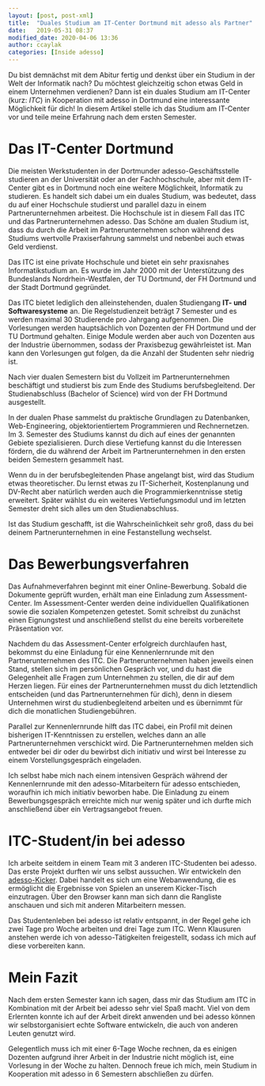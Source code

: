 ```yaml
---
layout: [post, post-xml]              
title:  "Duales Studium am IT-Center Dortmund mit adesso als Partner"            
date:   2019-05-31 08:37              
modified_date: 2020-04-06 13:36          
author: ccaylak                       
categories: [Inside adesso]       
---
```

Du bist demnächst mit dem Abitur fertig und denkst über ein Studium in der Welt der Informatik nach?
Du möchtest gleichzeitig schon etwas Geld in einem Unternehmen verdienen?
Dann ist ein duales Studium am IT-Center (kurz: _ITC_) in Kooperation mit adesso in Dortmund eine interessante Möglichkeit für dich!
In diesem Artikel stelle ich das Studium am IT-Center vor und teile meine Erfahrung nach dem ersten Semester.


# Das IT-Center Dortmund

Die meisten Werkstudenten in der Dortmunder adesso-Geschäftsstelle studieren an der Universität oder an der Fachhochschule, aber mit dem IT-Center gibt es in Dortmund noch eine weitere Möglichkeit, Informatik zu studieren.
Es handelt sich dabei um ein duales Studium, was bedeutet, dass du auf einer Hochschule studierst und parallel dazu in einem Partnerunternehmen arbeitest.
Die Hochschule ist in diesem Fall das ITC und das Partnerunternehmen adesso.
Das Schöne am dualen Studium ist, dass du durch die Arbeit im Partnerunternehmen schon während des Studiums wertvolle Praxiserfahrung sammelst und nebenbei auch etwas Geld verdienst. 

Das ITC ist eine private Hochschule und bietet ein sehr praxisnahes Informatikstudium an.
Es wurde im Jahr 2000 mit der Unterstützung des Bundeslands Nordrhein-Westfalen, der TU Dortmund, der FH Dortmund und der Stadt Dortmund gegründet.

Das ITC bietet lediglich den alleinstehenden, dualen Studiengang **IT- und Softwaresysteme** an.
Die Regelstudienzeit beträgt 7 Semester und es werden maximal 30 Studierende pro Jahrgang aufgenommen.
Die Vorlesungen werden hauptsächlich von Dozenten der FH Dortmund und der TU Dortmund gehalten.
Einige Module werden aber auch von Dozenten aus der Industrie übernommen, sodass der Praxisbezug gewährleistet ist.
Man kann den Vorlesungen gut folgen, da die Anzahl der Studenten sehr niedrig ist.

Nach vier dualen Semestern bist du Vollzeit im Partnerunternehmen beschäftigt und studierst bis zum Ende des Studiums berufsbegleitend.
Der Studienabschluss (Bachelor of Science) wird von der FH Dortmund ausgestellt.

In der dualen Phase sammelst du praktische Grundlagen zu Datenbanken, Web-Engineering, objektorientiertem Programmieren und Rechnernetzen.
Im 3. Semester des Studiums kannst du dich auf eines der genannten Gebiete spezialisieren.
Durch diese Vertiefung kannst du die Interessen fördern, die du während der Arbeit im Partnerunternehmen in den ersten beiden Semestern gesammelt hast.

Wenn du in der berufsbegleitenden Phase angelangt bist, wird das Studium etwas theoretischer.
Du lernst etwas zu IT-Sicherheit, Kostenplanung und DV-Recht aber natürlich werden auch die Programmierkenntnisse stetig erweitert.
Später wählst du ein weiteres Vertiefungsmodul und im letzten Semester dreht sich alles um den Studienabschluss.

Ist das Studium geschafft, ist die Wahrscheinlichkeit sehr groß, dass du bei deinem Partnerunternehmen in eine Festanstellung wechselst.

# Das Bewerbungsverfahren

Das Aufnahmeverfahren beginnt mit einer Online-Bewerbung. Sobald die Dokumente geprüft wurden, erhält man eine Einladung zum Assessment-Center.
Im Assessment-Center werden deine individuellen Qualifikationen sowie die sozialen Kompetenzen getestet.
Somit schreibst du zunächst einen Eignungstest und anschließend stellst du eine bereits vorbereitete Präsentation vor.

Nachdem du das Assessment-Center erfolgreich durchlaufen hast, bekommst du eine Einladung für eine Kennenlernrunde mit den Partnerunternehmen des ITC. 
Die Partnerunternehmen haben jeweils einen Stand, stellen sich im persönlichen Gespräch vor, und du hast die Gelegenheit alle Fragen zum Unternehmen zu stellen, die dir auf dem Herzen liegen.
Für eines der Partnerunternehmen musst du dich letztendlich entscheiden (und das Partnerunternehmen für dich), denn in diesem Unternehmen
wirst du studienbegleitend arbeiten und es übernimmt für dich die monatlichen Studiengebühren.

Parallel zur Kennenlernrunde hilft das ITC dabei, ein Profil mit deinen bisherigen IT-Kenntnissen zu erstellen, welches dann an alle Partnerunternehmen verschickt wird.
Die Partnerunternehmen melden sich entweder bei dir oder du bewirbst dich initiativ und wirst bei Interesse zu einem Vorstellungsgespräch eingeladen.

Ich selbst habe mich nach einem intensiven Gespräch während der Kennenlernrunde mit den adesso-Mitarbeitern für adesso entschieden, woraufhin ich mich initiativ beworben habe.
Die Einladung zu einem Bewerbungsgespräch erreichte mich nur wenig später und ich durfte mich anschließend über ein Vertragsangebot freuen.

# ITC-Student/in bei adesso

Ich arbeite seitdem in einem Team mit 3 anderen ITC-Studenten bei adesso. 
Das erste Projekt durften wir uns selbst aussuchen. Wir entwickeln den [adesso-Kicker](https://github.com/adessoAG/adessoKicker).
Dabei handelt es sich um eine Webanwendung, die es ermöglicht die Ergebnisse von Spielen an unserem Kicker-Tisch einzutragen.
Über den Browser kann man sich dann die Rangliste anschauen und sich mit anderen Mitarbeitern messen.

Das Studentenleben bei adesso ist relativ entspannt, in der Regel gehe ich zwei Tage pro Woche arbeiten und drei Tage zum ITC.
Wenn Klausuren anstehen werde ich von adesso-Tätigkeiten freigestellt, sodass ich mich auf diese vorbereiten kann.

# Mein Fazit

Nach dem ersten Semester kann ich sagen, dass mir das Studium am ITC in Kombination mit der Arbeit bei adesso sehr viel Spaß macht.
Viel von dem Erlernten konnte ich auf der Arbeit direkt anwenden und bei adesso können wir selbstorganisiert echte
Software entwickeln, die auch von anderen Leuten genutzt wird.

Gelegentlich muss ich mit einer 6-Tage Woche rechnen, da es einigen Dozenten aufgrund ihrer Arbeit in der Industrie nicht möglich ist,
eine Vorlesung in der Woche zu halten. Dennoch freue ich mich, mein Studium in Kooperation mit adesso in 6 Semestern abschließen zu dürfen.
